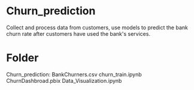 # Churn_prediction
Collect and process data from customers, use models to predict the bank churn rate after customers have used the bank's services.

# Folder
Churn_prediction:
    BankChurners.csv
    churn_train.ipynb
    ChurnDashbroad.pbix
    Data_Visualization.ipynb

